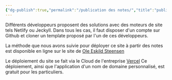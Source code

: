 ```yaml
---
{"dg-publish":true,"permalink":"/publication des notes/","title":"publication des notes"}
---
```


Différents développeurs proposent des solutions avec des moteurs de site tels Netlify ou Jeckyll. 
Dans tous les cas, il faut disposer d'un compte sur Github et cloner un template proposé par l'un de ces développeurs. 

La méthode que nous avons suivie pour déployer ce site à partir des notes est disponible en ligne sur le site de [Ole Eskild Steensen](https://dg-docs.ole.dev/)

Le déploiement du site se fait via le Cloud de l'entreprise [Vercel](https://fr.wikipedia.org/wiki/Vercel_(entreprise)) Ce déploiement, ainsi que l'application d'un nom de domaine personnalisé, est gratuit pour les particuliers. 

